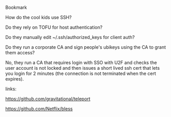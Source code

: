 Bookmark

How do the cool kids use SSH?

Do they rely on TOFU for host authentication?

Do they manually edit ~/.ssh/authorized_keys for client auth?

Do they run a corporate CA and sign people's ubikeys
using the CA to grant them access?

No, they run a CA that requires login with SSO
with U2F and checks the user account is not locked
and then issues a short lived ssh cert that lets you login
for 2 minutes (the connection is not terminated when the cert expires).

links:

https://github.com/gravitational/teleport

https://github.com/Netflix/bless
